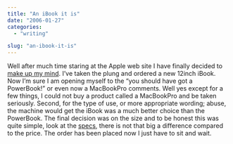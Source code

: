```yaml
---
title: "An iBook it is"
date: "2006-01-27"
categories:
  - "writing"

slug: "an-ibook-it-is"
---
```


Well after much time staring at the Apple web site I have finally decided to [make up my mind](https://adamchamberlin.info/2005/12/ibook-or-powerbook/). I’ve taken the plung and ordered a new 12inch iBook. Now I’m sure I am opening myself to the “you should have got a PowerBook!” or even now a MacBookPro comments.
Well yes except for a few things, I could not buy a product called a MacBookPro and be taken seriously. Second, for the type of use, or more appropriate wording; abuse, the machine would get the iBook was a much better choice than the PowerBook.
The final decision was on the size and to be honest this was quite simple, look at the [specs](https://www.apple.com/uk/ibook/specs.html), there is not that big a difference compared to the price.
The order has been placed now I just have to sit and wait.
